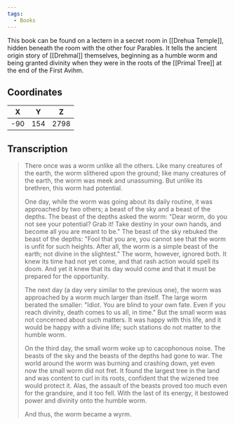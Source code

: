 ```yaml
---
tags:
  - Books
---
```


This book can be found on a lectern in a secret room in [[Drehua Temple]], hidden beneath the room with the other four Parables. It tells the ancient origin story of [[Drehmal]] themselves, beginning as a humble worm and being granted divinity when they were in the roots of the [[Primal Tree]] at the end of the First Avihm.

## Coordinates
| **X** | **Y** | **Z** |
| :---: | :---: | :---: |
|  -90  |  154  | 2798  |

## Transcription
> There once was a worm unlike all the others. Like many creatures of the earth, the worm slithered upon the ground; like many creatures of the earth, the worm was meek and unassuming. But unlike its brethren, this worm had potential.
>
> One day, while the worm was going about its daily routine, it was approached by two others; a beast of the sky and a beast of the depths. The beast of the depths asked the worm: "Dear worm, do you not see your potential? Grab it! Take destiny in your own hands, and become all you are meant to be." The beast of the sky rebuked the beast of the depths: "Fool that you are, you cannot see that the worm is unfit for such heights. After all, the worm is a simple beast of the earth; not divine in the slightest." The worm, however, ignored both. It knew its time had not yet come, and that rash action would spell its doom. And yet it knew that its day would come and that it must be prepared for the opportunity.
>
> The next day (a day very similar to the previous one), the worm was approached by a worm much larger than itself. The large worm berated the smaller: "Idiot. You are blind to your own fate. Even if you reach divinity, death comes to us all, in time." But the small worm was not concerned about such matters. It was happy with this life, and it would be happy with a divine life; such stations do not matter to the humble worm.
>
> On the third day, the small worm woke up to cacophonous noise. The beasts of the sky and the beasts of the depths had gone to war. The world around the worm was burning and crashing down, yet even now the small worm did not fret. It found the largest tree in the land and was content to curl in its roots, confident that the wizened tree would protect it. Alas, the assault of the beasts proved too much even for the grandsire, and it too fell. With the last of its energy, it bestowed power and divinity onto the humble worm.
>
> And thus, the worm became a wyrm.


